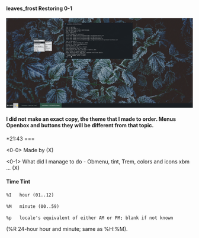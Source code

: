#### leaves_frost Restoring 0-1
![leaves_frost](https://github.com/appath/MyThemes/blob/master/leaves_frost(Restoring0)/23_18.png)

#### I did not make an exact copy, the theme that I made to order. Menus Openbox and buttons they will be different from that topic.
*21:43 ===

<0-0> Made by (X)

<0-1> What did I manage to do - Obmenu, tint, Trem, colors and icons xbm ... (X)

#### Time Tint

`%I   hour (01..12)`

`%M   minute (00..59)`

`%p   locale's equivalent of either AM or PM; blank if not known`

(%R   24-hour hour and minute; same as %H:%M).
